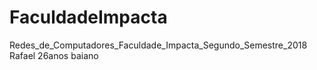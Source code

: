 # FaculdadeImpacta
Redes_de_Computadores_Faculdade_Impacta_Segundo_Semestre_2018
Rafael
26anos
baiano
